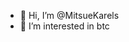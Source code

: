 - 👋 Hi, I’m @MitsueKarels
- 👀 I’m interested in btc
<!---
MitsueKarels/MitsueKarels is a ✨ special ✨ repository because its `README.md` (this file) appears on your GitHub profile.
You can click the Preview link to take a look at your changes.
--->
